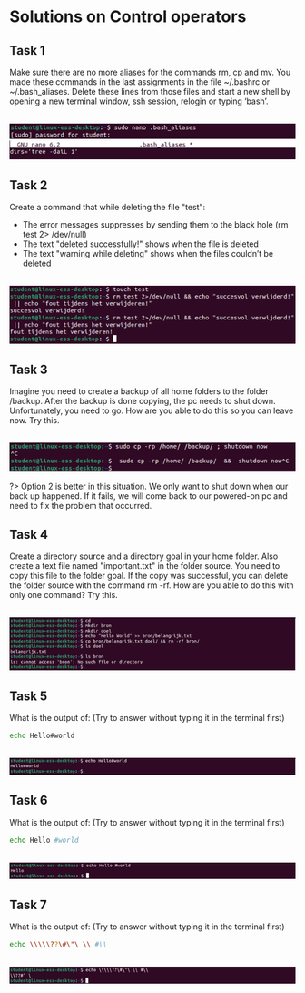 # Solutions on Control operators

## Task 1

Make sure there are no more aliases for the commands rm, cp and mv. You made these commands in the last assignments in the file ~/.bashrc or ~/.bash_aliases. Delete these lines from those files and start a new shell by opening a new terminal window, ssh session, relogin or typing ‘bash’.

<br/>![](images/2022-08-15-14-48-33.png)
<br/>![](images/2022-08-15-14-48-40.png)

## Task 2
Create a command that while deleting the file "test":
- The error messages suppresses by sending them to the black hole (rm test 2> /dev/null)
- The text "deleted successfully!" shows when the file is deleted
- The text "warning while deleting" shows when the files couldn’t be deleted 

<br/>![](images/2022-08-15-14-49-00.png)

## Task 3
Imagine you need to create a backup of all home folders to the folder /backup. After the backup is done copying, the pc needs to shut down. Unfortunately, you need to go. How are you able to do this so you can leave now. Try this.

<br/>![](images/2022-08-15-14-49-13.png)

?> <i class="fa-solid fa-circle-info"></i>Option 2 is better in this situation. We only want to shut down when our back up happened. If it fails, we will come back to our powered-on pc and need to fix the problem that occurred. 

## Task 4
Create a directory source and a directory goal in your home folder. Also create a text file named "important.txt" in the folder source. You need to copy this file to the folder goal. If the copy was successful, you can delete the folder source with the command rm -rf. How are you able to do this with only one command? Try this.

<br/>![](images/2022-08-15-14-49-58.png)

## Task 5
What is the output of: (Try to answer without typing it in the terminal first) 
```bash
echo Hello#world
```

<br/>![](images/2022-08-15-14-50-22.png)

## Task 6
What is the output of: (Try to answer without typing it in the terminal first)

```bash
echo Hello #world
```
<br/>![](images/2022-08-15-14-50-54.png)

## Task 7
What is the output of: (Try to answer without typing it in the terminal first)
```bash
echo \\\\\??\#\"\ \\ #\\
```

<br/>![](images/2022-08-15-14-51-19.png)
